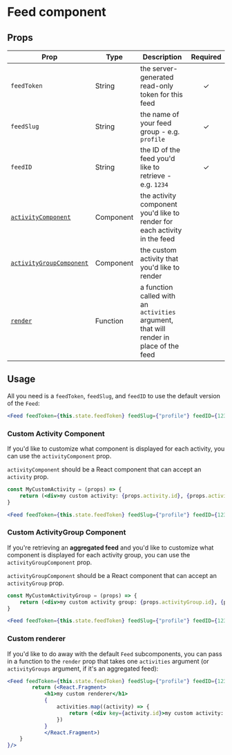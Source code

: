 # Feed component

## Props

| Prop                                                        | Type      | Description                                                                            | Required |
| ----------------------------------------------------------- | --------- | -------------------------------------------------------------------------------------- | :------: |
| `feedToken`                                                 | String    | the server-generated read-only token for this feed                                     |     ✓    |
| `feedSlug`                                                  | String    | the name of your feed group - e.g. `profile`                                           |     ✓    |
| `feedID`                                                    | String    | the ID of the feed you'd like to retrieve - e.g. `1234`                                |     ✓    |
| [`activityComponent`](#custom-activity-component)           | Component | the activity component you'd like to render for each activity in the feed              |          |
| [`activityGroupComponent`](#custom-activitygroup-component) | Component | the custom activity that you'd like to render                                          |          |
| [`render`](#custom-renderer)                                | Function  | a function called with an `activities` argument, that will render in place of the feed |          |

## Usage

All you need is a `feedToken`, `feedSlug`, and `feedID` to use the default version of the `Feed`:

```jsx
<Feed feedToken={this.state.feedToken} feedSlug={"profile"} feedID={1234} />
```

### Custom Activity Component

If you'd like to customize what component is displayed for each activity, you can use the `activityComponent` prop.

`activityComponent` should be a React component that can accept an `activity` prop.

```jsx
const MyCustomActivity = (props) => {
    return (<div>my custom activity: {props.activity.id}, {props.activity.actor}, {props.activity.verb}, {props.activity.object}</div>);
}

<Feed feedToken={this.state.feedToken} feedSlug={"profile"} feedID={1234} activityComponent={MyCustomActivity}/>
```

### Custom ActivityGroup Component

If you're retrieving an **aggregated feed** and you'd like to customize what component is displayed for each activity group, you can use the `activityGroupComponent` prop.

`activityGroupComponent` should be a React component that can accept an `activityGroup` prop.

```jsx
const MyCustomActivityGroup = (props) => {
    return (<div>my custom activity group: {props.activityGroup.id}, {props.activityGroup.group}, {props.activityGroup.verb}, {props.activityGroup.activity_count}</div>);
}

<Feed feedToken={this.state.feedToken} feedSlug={"profile"} feedID={1234} activityComponent={MyCustomActivityGroup}/>
```

### Custom renderer

If you'd like to do away with the default `Feed` subcomponents, you can pass in a function to the `render` prop that takes one `activities` argument (or `activityGroups` argument, if it's an aggregated feed):

```jsx
<Feed feedToken={this.state.feedToken} feedSlug={"profile"} feedID={1234} render={(activities) => {
        return (<React.Fragment>
            <h1>my custom renderer</h1>
            {
                activities.map((activity) => {
                    return (<div key={activity.id}>my custom activity: {activity.id}, {activity.actor}, {activity.verb}, {activity.object}</div>)
                })
            }
            </React.Fragment>)
    }
}/>
```
